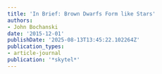 ```yaml
---
title: 'In Brief: Brown Dwarfs Form like Stars'
authors:
- John Bochanski
date: '2015-12-01'
publishDate: '2025-08-13T13:45:22.102264Z'
publication_types:
- article-journal
publication: '*skytel*'
---
```

